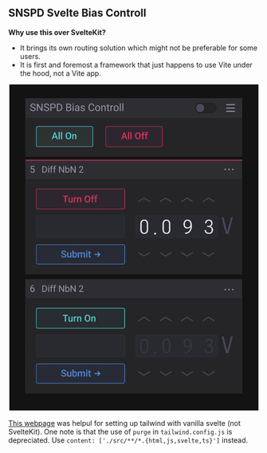 ## SNSPD Svelte Bias Controll

**Why use this over SvelteKit?**

- It brings its own routing solution which might not be preferable for some users.
- It is first and foremost a framework that just happens to use Vite under the hood, not a Vite app.

<!-- ![bias controll mockup](./svelte_snspd_bias_moc.png) -->

<div style="text-align:center">
  <img src="./svelte_snspd_bias_moc.png" alt="bias controll mockup" width="500">
</div>

[This webpage](https://www.section.io/engineering-education/svelte-with-vite-typescript-and-tailwind-css/) was helpul for setting up tailwind with vanilla svelte (not SvelteKit). One note is that the use of `purge` in `tailwind.config.js` is depreciated. Use `content: ['./src/**/*.{html,js,svelte,ts}']` instead.
